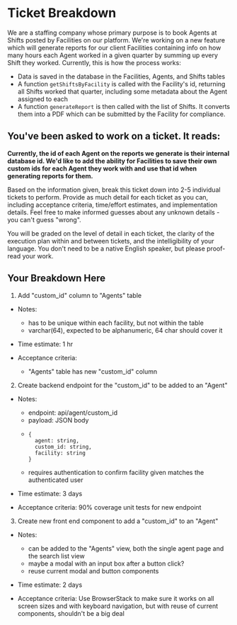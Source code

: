 # Ticket Breakdown

We are a staffing company whose primary purpose is to book Agents at Shifts posted by Facilities on our platform. We're working on a new feature which will generate reports for our client Facilities containing info on how many hours each Agent worked in a given quarter by summing up every Shift they worked. Currently, this is how the process works:

- Data is saved in the database in the Facilities, Agents, and Shifts tables
- A function `getShiftsByFacility` is called with the Facility's id, returning all Shifts worked that quarter, including some metadata about the Agent assigned to each
- A function `generateReport` is then called with the list of Shifts. It converts them into a PDF which can be submitted by the Facility for compliance.

## You've been asked to work on a ticket. It reads:

**Currently, the id of each Agent on the reports we generate is their internal database id. We'd like to add the ability for Facilities to save their own custom ids for each Agent they work with and use that id when generating reports for them.**

Based on the information given, break this ticket down into 2-5 individual tickets to perform. Provide as much detail for each ticket as you can, including acceptance criteria, time/effort estimates, and implementation details. Feel free to make informed guesses about any unknown details - you can't guess "wrong".

You will be graded on the level of detail in each ticket, the clarity of the execution plan within and between tickets, and the intelligibility of your language. You don't need to be a native English speaker, but please proof-read your work.

## Your Breakdown Here

1. Add "custom_id" column to "Agents" table

- Notes:

  - has to be unique within each facility, but not within the table
  - varchar(64), expected to be alphanumeric, 64 char should cover it

- Time estimate: 1 hr
- Acceptance criteria:
  - "Agents" table has new "custom_id" column

2.  Create backend endpoint for the "custom_id" to be added to an "Agent"

- Notes:

  - endpoint: api/agent/custom_id
  - payload: JSON body
  - ```
    {
      agent: string,
      custom_id: string,
      facility: string
    }
    ```
  - requires authentication to confirm facility given matches the authenticated user

- Time estimate: 3 days
- Acceptance criteria: 90% coverage unit tests for new endpoint

3. Create new front end component to add a "custom_id" to an "Agent"

- Notes:
  - can be added to the "Agents" view, both the single agent page and the search list view
  - maybe a modal with an input box after a button click?
  - reuse current modal and button components

- Time estimate: 2 days
- Acceptance criteria: Use BrowserStack to make sure it works on all screen sizes and with keyboard navigation, but with reuse of current components, shouldn't be a big deal